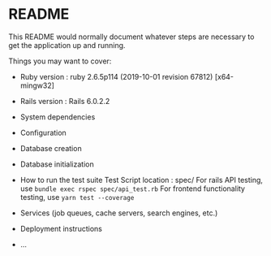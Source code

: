 # README

This README would normally document whatever steps are necessary to get the
application up and running.

Things you may want to cover:

* Ruby version : ruby 2.6.5p114 (2019-10-01 revision 67812) [x64-mingw32]

* Rails version : Rails 6.0.2.2

* System dependencies

* Configuration

* Database creation

* Database initialization

* How to run the test suite
  Test Script location : spec/
  For rails API testing, use `bundle exec rspec spec/api_test.rb`
  For frontend functionality testing, use `yarn test --coverage` 


* Services (job queues, cache servers, search engines, etc.)

* Deployment instructions

* ...
